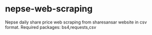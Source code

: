 # nepse-web-scraping
Nepse daily share price web scraping from sharesansar website in csv format.
  Required packages: bs4,requests,csv
